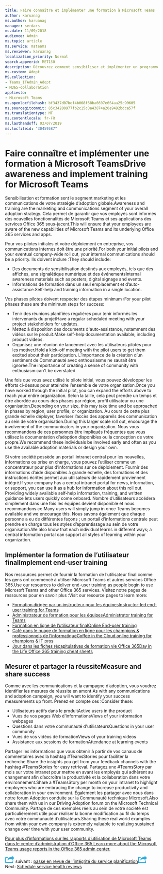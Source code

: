 ```yaml
---
title: Faire connaître et implémenter une formation à Microsoft Teams
author: karuanag
ms.author: karuanag
manager: serdars
ms.date: 11/09/2018
audience: Admin
ms.topic: article
ms.service: msteams
ms.reviewer: karuanag
localization_priority: Normal
search.appverid: MET150
description: Découvrez comment sensibiliser et implémenter un programme de formation pour adoption Teams Microsoft.
ms.custom: Adopt
MS.collection:
- Teams_ITAdmin_Adopt
- M365-collaboration
appliesto:
- Microsoft Teams
ms.openlocfilehash: bf3437d07bef4b068f68ba6607e664aa25c99605
ms.sourcegitcommit: 85c34280977fb2c15c8a43874a20e9492bdca57f
ms.translationtype: MT
ms.contentlocale: fr-FR
ms.lasthandoff: 03/07/2019
ms.locfileid: "30459587"
---
```

# <a name="drive-awareness-and-implement-training-for-microsoft-teams"></a><span data-ttu-id="95730-103">Faire connaître et implémenter une formation à Microsoft Teams</span><span class="sxs-lookup"><span data-stu-id="95730-103">Drive awareness and implement training for Microsoft Teams</span></span>

<span data-ttu-id="95730-104">Sensibilisation et formation sont le segment marketing et les communications de votre stratégie d’adoption globale.</span><span class="sxs-lookup"><span data-stu-id="95730-104">Awareness and training are the marketing and communications segment of your overall adoption strategy.</span></span> <span data-ttu-id="95730-105">Cela permet de garantir que vos employés sont informés des nouvelles fonctionnalités de Microsoft Teams et ses applications des services Office 365 sous-jacent.</span><span class="sxs-lookup"><span data-stu-id="95730-105">This will ensure that your employees are aware of the new capabilities of Microsoft Teams and its underlying Office 365 services and apps.</span></span>
   
<span data-ttu-id="95730-106">Pour vos pilotes initiales et votre déploiement en entreprise, vos communications internes doit être une priorité.</span><span class="sxs-lookup"><span data-stu-id="95730-106">For both your initial pilots and your eventual company-wide roll out, your internal communications should be a priority.</span></span> <span data-ttu-id="95730-107">Ils doivent inclure :</span><span class="sxs-lookup"><span data-stu-id="95730-107">They should include:</span></span>

- <span data-ttu-id="95730-108">Des documents de sensibilisation destinés aux employés, tels que des affiches, une signalétique numérique et des événements</span><span class="sxs-lookup"><span data-stu-id="95730-108">Internal awareness materials such as posters, digital signage and events.</span></span>
- <span data-ttu-id="95730-109">Informations de formation dans un seul emplacement et d’auto-assistance.</span><span class="sxs-lookup"><span data-stu-id="95730-109">Self-help and training information in a single location.</span></span>

<span data-ttu-id="95730-110">Vos phases pilotes doivent respecter des étapes minimum :</span><span class="sxs-lookup"><span data-stu-id="95730-110">For your pilot phases these are the minimum steps for success:</span></span>

- <span data-ttu-id="95730-111">Tenir des réunions planifiées régulières pour tenir informés les intervenants du projet</span><span class="sxs-lookup"><span data-stu-id="95730-111">Have a regular scheduled meeting with your project stakeholders for updates.</span></span>
- <span data-ttu-id="95730-112">Mettez à disposition des documents d'auto-assistance, notamment des vidéos sur le produit.</span><span class="sxs-lookup"><span data-stu-id="95730-112">Make self-help documentation available, including product videos.</span></span>
- <span data-ttu-id="95730-113">Organisez une réunion de lancement avec les utilisateurs pilotes pour les motiver.</span><span class="sxs-lookup"><span data-stu-id="95730-113">Hold a kick-off meeting with the pilot users to get them excited about their participation.</span></span> <span data-ttu-id="95730-114">L’importance de la création d’un sentiment de Communauté avec enthousiasme ne saurait être ignorée.</span><span class="sxs-lookup"><span data-stu-id="95730-114">The importance of creating a sense of community with enthusiasm can't be overstated.</span></span>

<span data-ttu-id="95730-115">Une fois que vous avez utilisé le pilote initial, vous pouvez développer les efforts ci-dessus pour atteindre l’ensemble de votre organisation.</span><span class="sxs-lookup"><span data-stu-id="95730-115">Once you have worked through the initial pilot, you can expand the efforts above to reach your entire organization.</span></span> <span data-ttu-id="95730-116">Selon la taille, cela peut prendre un temps et être abordée au cours des phases par région, profil utilisateur ou une organisation.</span><span class="sxs-lookup"><span data-stu-id="95730-116">Depending on your size, this may take time and be approached in phases by region, user profile, or organization.</span></span> <span data-ttu-id="95730-117">Au cours de cette plus grande échelle déployer, favoriser l’accès des appareils des communication au sein de votre organisation.</span><span class="sxs-lookup"><span data-stu-id="95730-117">During this larger scale roll out, encourage the involvement of the communicators in your organization.</span></span> <span data-ttu-id="95730-118">Nous vous recommandons de ces personnes être impliqués fréquentes que vous utilisez la documentation d’adoption disponibles ou la conception de votre propre.</span><span class="sxs-lookup"><span data-stu-id="95730-118">We recommend these individuals be involved early and often as you use the available adoption materials or design your own.</span></span>

<span data-ttu-id="95730-119">Si votre société possède un portail intranet central pour les nouvelles, informations ou prise en charge, vous pouvez l’utiliser comme un concentrateur pour plus d’informations sur ce déploiement. Fournir des informations d’aide disponibles à grande échelle, des formations et des instructions écrites permet aux utilisateurs de rapidement proviennent intégré.</span><span class="sxs-lookup"><span data-stu-id="95730-119">If your company has a central intranet portal for news, information, or support, you can use it as a hub for information about this roll out. Providing widely available self-help information, training, and written guidance lets users quickly come onboard.</span></span> <span data-ttu-id="95730-120">Nombre d’utilisateurs accédera simplement dans une fois les équipes devient disponible et nous recommandons ce.</span><span class="sxs-lookup"><span data-stu-id="95730-120">Many users will simply jump in once Teams becomes available and we encourage this.</span></span> <span data-ttu-id="95730-121">Nous savons également que chaque personne a eu de différentes façons ; un portail d’informations centrale peut prendre en charge tous les styles d’apprentissage au sein de votre organisation.</span><span class="sxs-lookup"><span data-stu-id="95730-121">We also know that each individual learns in different ways; a central information portal can support all styles of learning within your organization.</span></span>

## <a name="implement-end-user-training"></a><span data-ttu-id="95730-122">Implémenter la formation de l’utilisateur final</span><span class="sxs-lookup"><span data-stu-id="95730-122">Implement end-user training</span></span>

<span data-ttu-id="95730-123">Nos ressources permet de fournir la formation de l’utilisateur final comme les gens ont commencé à utiliser Microsoft Teams et autres services Office 365.</span><span class="sxs-lookup"><span data-stu-id="95730-123">Use our resources to deliver end-user training as people begin to use Microsoft Teams and other Office 365 services.</span></span> <span data-ttu-id="95730-124">Visitez notre pages de ressources pour en savoir plus :</span><span class="sxs-lookup"><span data-stu-id="95730-124">Visit our resource pages to learn more:</span></span>

- [<span data-ttu-id="95730-125">Formation dirigée par un instructeur pour les équipes</span><span class="sxs-lookup"><span data-stu-id="95730-125">Instructor-led end-user training for Teams</span></span>](instructor-led-training-teams-landing-page.md)
- [<span data-ttu-id="95730-126">Administrateur de formation pour les équipes</span><span class="sxs-lookup"><span data-stu-id="95730-126">Administrator training for Teams</span></span>](itadmin-readiness.md)
- [<span data-ttu-id="95730-127">Formation en ligne de l’utilisateur final</span><span class="sxs-lookup"><span data-stu-id="95730-127">Online End-user training</span></span>](enduser-training.md)
- [<span data-ttu-id="95730-128">Café dans le nuage de formation en ligne pour les champions & professionnels de l’informatique</span><span class="sxs-lookup"><span data-stu-id="95730-128">Coffee in the Cloud online training for champions & IT pros</span></span>](https://aka.ms/CoffeeintheCloud) 
- [<span data-ttu-id="95730-129">Jour dans les fiches récapitulatives de formation vie Office 365</span><span class="sxs-lookup"><span data-stu-id="95730-129">Day in the Life Office 365 training cheat sheets</span></span>](https://aka.ms/O365AdoptionTools)

## <a name="measure-and-share-success"></a><span data-ttu-id="95730-130">Mesurer et partager la réussite</span><span class="sxs-lookup"><span data-stu-id="95730-130">Measure and share success</span></span>

<span data-ttu-id="95730-131">Comme avec les communications et la campagne d’adoption, vous voudrez identifier les mesures de réussite en amont.</span><span class="sxs-lookup"><span data-stu-id="95730-131">As with any communications and adoption campaign, you will want to identify your success measurements up front.</span></span> <span data-ttu-id="95730-132">Prenez en compte ces :</span><span class="sxs-lookup"><span data-stu-id="95730-132">Consider these:</span></span>

- <span data-ttu-id="95730-133">Utilisateurs actifs dans le produit</span><span class="sxs-lookup"><span data-stu-id="95730-133">Active users in the product</span></span>
- <span data-ttu-id="95730-134">Vues de vos pages Web d'informations</span><span class="sxs-lookup"><span data-stu-id="95730-134">Views of your information webpages</span></span>
- <span data-ttu-id="95730-135">Questions dans votre communauté d'utilisateurs</span><span class="sxs-lookup"><span data-stu-id="95730-135">Questions in your user community</span></span>
- <span data-ttu-id="95730-136">Vues de vos vidéos de formation</span><span class="sxs-lookup"><span data-stu-id="95730-136">Views of your training videos</span></span>
- <span data-ttu-id="95730-137">Assistance aux sessions de formation</span><span class="sxs-lookup"><span data-stu-id="95730-137">Attendance at learning events</span></span>

<span data-ttu-id="95730-138">Partager les informations que vous obtenir à partir de vos canaux de commentaires avec la hashtag #TeamsStories pour faciliter la recherche.</span><span class="sxs-lookup"><span data-stu-id="95730-138">Share the insights you get from your feedback channels with the hashtag #TeamsStories for easy retrieval.</span></span> <span data-ttu-id="95730-139">Partagez une #TeamsStory par mois sur votre intranet pour mettre en avant les employés qui adhèrent au changement afin d’accroître la productivité et la collaboration dans votre environnement.</span><span class="sxs-lookup"><span data-stu-id="95730-139">Share a #TeamsStory per month on your intranet to highlight employees who are embracing the change to increase productivity and collaboration in your environment.</span></span> <span data-ttu-id="95730-140">Également les partager avec nous dans notre forum Adoption conduite sur la Communauté technique Microsoft.</span><span class="sxs-lookup"><span data-stu-id="95730-140">Also share them with us in our Driving Adoption forum on the Microsoft Technical Community.</span></span> <span data-ttu-id="95730-141">Partage de ces exemples réels au sein de votre société est particulièrement utile pour réaliser la bonne modification au fil du temps avec votre communauté d’utilisateurs.</span><span class="sxs-lookup"><span data-stu-id="95730-141">Sharing these real world examples from within your own company is extremely valuable to realizing sustained change over time with your user community.</span></span>

[<span data-ttu-id="95730-142">Pour plus d’informations sur les rapports d’utilisation de Microsoft Teams dans le centre d’administration d’Office 365.</span><span class="sxs-lookup"><span data-stu-id="95730-142">Learn more about the Microsoft Teams usage reports in the Office 365 admin center.</span></span>](teams-activity-reports.md)

<span data-ttu-id="95730-143">![Icône d’étapes suivante](media/teams-adoption-next-icon.png) suivant : [passe en revue de l’intégrité du service planification](teams-adoption-schedule-service-health-reviews.md)</span><span class="sxs-lookup"><span data-stu-id="95730-143">![Next Steps icon](media/teams-adoption-next-icon.png) Next: [Schedule service health reviews](teams-adoption-schedule-service-health-reviews.md)</span></span>